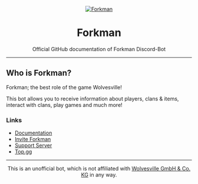 <link rel="stylesheet" type="text/css" href="css/style.css">
<div align="center">

[![Forkman](https://cdn.discordapp.com/emojis/1092882485291003954.png?size=4096&quality=high)](https://discord.gg/DEEZY5cwpy)

# Forkman
Official GitHub documentation of Forkman Discord-Bot

</div>

---
## Who is Forkman?
Forkman; the best role of the game Wolvesville!

This bot allows you to receive information about players, clans & items, interact with clans, play games and much more!

### Links
- [Documentation](https://forkman.vercel.app/)
- [Invite Forkman](https://discord.com/api/oauth2/authorize?client_id=1037396167123816499&permissions=277025778753&scope=bot%20applications.commands)
- [Support Server](https://discord.gg/DEEZY5cwpy)
- [Top.gg](https://top.gg/bot/1037396167123816499/)

---
<div align="center">
<footer>
  <p>This is an unofficial bot, which is not affiliated with <a href="https://www.wolvesville.com">Wolvesville GmbH & Co. KG</a> in any way.</p>
</footer>
</div>
